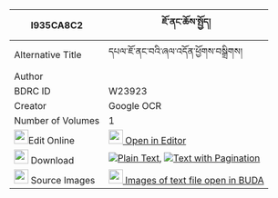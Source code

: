 |I935CA8C2|ཇོ་ནང་ཆོས་སྤྱོད། 
| --- | --- 
|Alternative Title |དཔལ་ཇོ་ནང་བའི་ཞལ་འདོན་ཕྱོགས་བསྒྲིགས།
|Author | 
|BDRC ID | W23923
|Creator | Google OCR
|Number of Volumes| 1
|<img width="25" src="https://img.icons8.com/color/25/000000/edit-property.png">Edit Online| [<img width="25" src="https://avatars.githubusercontent.com/u/45091458?s=200&v=4"> Open in Editor](http://editor.openpecha.org/I935CA8C2)
|<img width="25" src="https://img.icons8.com/fluent/48/000000/download-2.png"/>  Download | [![](https://img.icons8.com/color/20/000000/txt.png)Plain Text](https://github.com/Openpecha/I935CA8C2/releases/download/v1/jo_nang_chocho_plain_P00028.zip), [![](https://img.icons8.com/color/20/000000/txt.png)Text with Pagination](https://github.com/Openpecha/I935CA8C2/releases/download/v1/jo_nang_chocho_pages_P00028.zip)
|<img width="25" src="https://img.icons8.com/plasticine/100/000000/pictures-folder.png"/>  Source Images | [<img width="25" src="https://library.bdrc.io/icons/BUDA-small.svg"> Images of text file open in BUDA](https://library.bdrc.io/show/bdr:W23923)